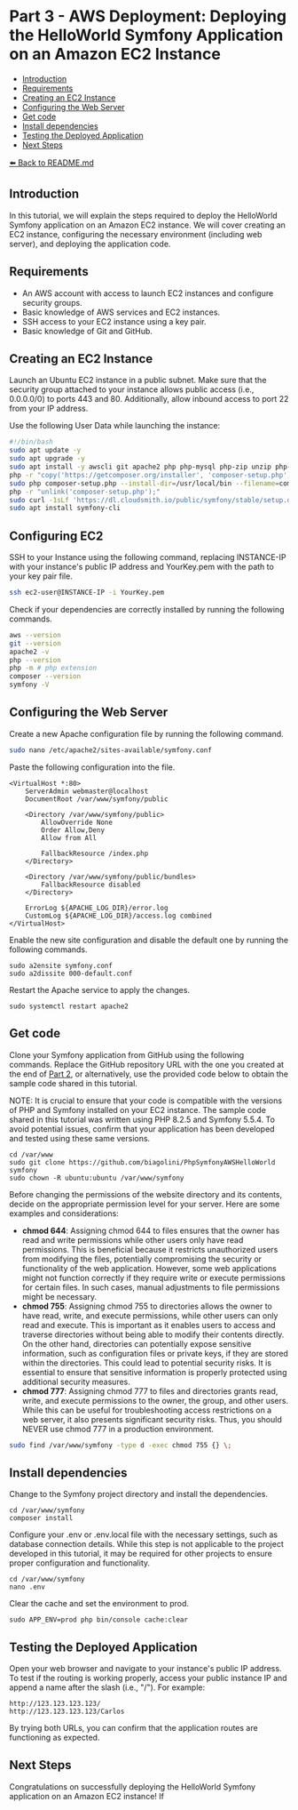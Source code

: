 # Part 3 - AWS Deployment: Deploying the HelloWorld Symfony Application on an Amazon EC2 Instance

- [Introduction](#introduction)
- [Requirements](#requirements)
- [Creating an EC2 Instance](#creating-an-ec2-instance)
- [Configuring the Web Server](#configuring-the-web-server)
- [Get code](#get-code)
- [Install dependencies](#install-dependencies)
- [Testing the Deployed Application](#testing-the-deployed-application)
- [Next Steps](#next-steps)

[⬅️ Back to README.md](/README.md)

## Introduction

In this tutorial, we will explain the steps required to deploy the HelloWorld Symfony application on an Amazon EC2 instance. We will cover creating an EC2 instance, configuring the necessary environment (including web server), and deploying the application code.

## Requirements

- An AWS account with access to launch EC2 instances and configure security groups.
- Basic knowledge of AWS services and EC2 instances.
- SSH access to your EC2 instance using a key pair.
- Basic knowledge of Git and GitHub.

## Creating an EC2 Instance

Launch an Ubuntu EC2 instance in a public subnet.
Make sure that the security group attached to your instance allows public access (i.e., 0.0.0.0/0) to ports 443 and 80. Additionally, allow inbound access to port 22 from your IP address.

Use the following User Data while launching the instance:

```bash
#!/bin/bash
sudo apt update -y
sudo apt upgrade -y
sudo apt install -y awscli git apache2 php php-mysql php-zip unzip php-simplexml
php -r "copy('https://getcomposer.org/installer', 'composer-setup.php');"
sudo php composer-setup.php --install-dir=/usr/local/bin --filename=composer
php -r "unlink('composer-setup.php');"
sudo curl -1sLf 'https://dl.cloudsmith.io/public/symfony/stable/setup.deb.sh' | sudo -E bash
sudo apt install symfony-cli
```

## Configuring EC2

SSH to your Instance using the following command, replacing INSTANCE-IP with your instance's public IP address and YourKey.pem with the path to your key pair file.

```bash
ssh ec2-user@INSTANCE-IP -i YourKey.pem
```

Check if your dependencies are correctly installed by running the following commands.

```bash
aws --version
git --version
apache2 -v
php --version
php -m # php extension
composer --version
symfony -V
```

## Configuring the Web Server

Create a new Apache configuration file by running the following command.

```bash
sudo nano /etc/apache2/sites-available/symfony.conf
```

Paste the following configuration into the file.

```
<VirtualHost *:80>
    ServerAdmin webmaster@localhost
    DocumentRoot /var/www/symfony/public

    <Directory /var/www/symfony/public>
        AllowOverride None
        Order Allow,Deny
        Allow from All

        FallbackResource /index.php
    </Directory>

    <Directory /var/www/symfony/public/bundles>
        FallbackResource disabled
    </Directory>

    ErrorLog ${APACHE_LOG_DIR}/error.log
    CustomLog ${APACHE_LOG_DIR}/access.log combined
</VirtualHost>
```

Enable the new site configuration and disable the default one by running the following commands.

```ssh
sudo a2ensite symfony.conf
sudo a2dissite 000-default.conf
```

Restart the Apache service to apply the changes.

```
sudo systemctl restart apache2
```

## Get code

Clone your Symfony application from GitHub using the following commands. Replace the GitHub repository URL with the one you created at the end of [Part 2](part2-application-setup.md), or alternatively, use the provided code below to obtain the sample code shared in this tutorial.

NOTE: It is crucial to ensure that your code is compatible with the versions of PHP and Symfony installed on your EC2 instance. The sample code shared in this tutorial was written using PHP 8.2.5 and Symfony 5.5.4. To avoid potential issues, confirm that your application has been developed and tested using these same versions.

```
cd /var/www
sudo git clone https://github.com/biagolini/PhpSymfonyAWSHelloWorld symfony
sudo chown -R ubuntu:ubuntu /var/www/symfony
```

Before changing the permissions of the website directory and its contents, decide on the appropriate permission level for your server. Here are some examples and considerations:

- **chmod 644**: Assigning chmod 644 to files ensures that the owner has read and write permissions while other users only have read permissions. This is beneficial because it restricts unauthorized users from modifying the files, potentially compromising the security or functionality of the web application. However, some web applications might not function correctly if they require write or execute permissions for certain files. In such cases, manual adjustments to file permissions might be necessary.
- **chmod 755**: Assigning chmod 755 to directories allows the owner to have read, write, and execute permissions, while other users can only read and execute. This is important as it enables users to access and traverse directories without being able to modify their contents directly. On the other hand, directories can potentially expose sensitive information, such as configuration files or private keys, if they are stored within the directories. This could lead to potential security risks. It is essential to ensure that sensitive information is properly protected using additional security measures.
- **chmod 777**: Assigning chmod 777 to files and directories grants read, write, and execute permissions to the owner, the group, and other users. While this can be useful for troubleshooting access restrictions on a web server, it also presents significant security risks. Thus, you should NEVER use chmod 777 in a production environment.

```bash
sudo find /var/www/symfony -type d -exec chmod 755 {} \;
```

## Install dependencies

Change to the Symfony project directory and install the dependencies.

```
cd /var/www/symfony
composer install
```

Configure your .env or .env.local file with the necessary settings, such as database connection details. While this step is not applicable to the project developed in this tutorial, it may be required for other projects to ensure proper configuration and functionality.

```
cd /var/www/symfony
nano .env
```

Clear the cache and set the environment to prod.

```
sudo APP_ENV=prod php bin/console cache:clear
```

## Testing the Deployed Application

Open your web browser and navigate to your instance's public IP address. To test if the routing is working properly, access your public instance IP and append a name after the slash (i.e., "/"). For example:

```
http://123.123.123.123/
http://123.123.123.123/Carlos
```

By trying both URLs, you can confirm that the application routes are functioning as expected.

## Next Steps

Congratulations on successfully deploying the HelloWorld Symfony application on an Amazon EC2 instance! If
